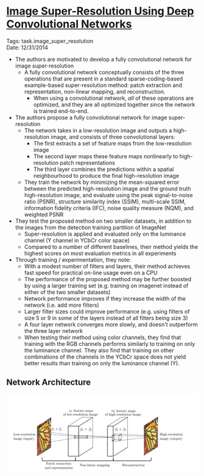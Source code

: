 # [Image Super-Resolution Using Deep Convolutional Networks](https://arxiv.org/abs/1501.00092)

Tags: task.image_super_resolution  
Date: 12/31/2014

- The authors are motivated to develop a fully convolutional network for image super-resolution
    - A fully convolutional network conceptually consists of the three operations that are present in a standard sparse-coding-based example-based super-resolution method: patch extraction and representation, non-linear mapping, and reconstruction. 
        - When using a convolutional network, *all* of these operations are optimized, and they are all optimized together since the network is trained end-to-end.
- The authors propose a fully convolutional network for image super-resolution
    - The network takes in a low-resolution image and outputs a high-resolution image, and consists of three convolutional layers: 
        - The first extracts a set of feature maps from the low-resolution image
        - The second layer maps these feature maps nonlinearly to high-resolution patch representations
        - The third layer combines the predictions within a spatial neighbourhood to produce the final high-resolution image
    - They train the network by minimizing the mean-squared error between the predicted high-resolution image and the ground truth high-resolution image, and evaluate using the peak signal-to-noise ratio (PSNR), structure similarity index (SSIM), multi-scale SSIM, information fidelity criteria (IFC), noise quality measure (NQM), and weighted PSNR 
- They test the proposed method on two smaller datasets, in addition to the images from the detection training partition of ImageNet
    - Super-resolution is applied and evaluated only on the luminance channel (Y channel in YCbCr color space)
    - Compared to a number of different baselines, their method yields the highest scores on most evaluation metrics in all experiments
- Through training / experimentation, they note:
    - With a modest number of filters and layers, their method achieves fast speed for practical on-line usage even on a CPU
    - The performance of the proposed method may be further boosted by using a larger training set (e.g. training on imagenet instead of either of the two smaller datasets)
    - Network performance improves if they increase the width of the network (i.e. add more filters)
    - Larger filter sizes could improve performance (e.g. using filters of size 5 or 9 in some of the layers instead of all filters being size 3)
    - A four layer network converges more slowly, and doesn't outperform the three layer network
    - When testing their method using color channels, they find that training with the RGB channels performs similarly to training on only the luminance channel. They also find that training on other combinations of the channels in the YCbCr space does not yield better results than training on only the luminance channel (Y).

## Network Architecture

![](./images/super_resolution.png)
